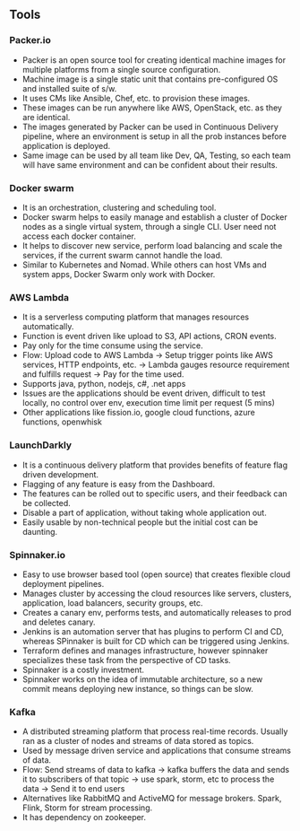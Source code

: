 ## Tools

### Packer.io
- Packer is an open source tool for creating identical machine images for multiple platforms from a single source configuration.
- Machine image is a single static unit that contains pre-configured OS and installed suite of s/w.
- It uses CMs like Ansible, Chef, etc. to provision these images.
- These images can be run anywhere like AWS, OpenStack, etc. as they are identical.
- The images generated by Packer can be used in Continuous Delivery pipeline, where an environment is setup in all the prob instances before application is deployed.
- Same image can be used by all team like Dev, QA, Testing, so each team will have same environment and can be confident about their results.

### Docker swarm
- It is an orchestration, clustering and scheduling tool.
- Docker swarm helps to easily manage and establish a cluster of Docker nodes as a single virtual system, through a single CLI. User need not access each docker container.
- It helps to discover new service, perform load balancing and scale the services, if the current swarm cannot handle the load.
- Similar to Kubernetes and Nomad. While others can host VMs and system apps, Docker Swarm only work with Docker.

### AWS Lambda
- It is a serverless computing platform that manages resources automatically.
- Function is event driven like upload to S3, API actions, CRON events.
- Pay only for the time consume using the service.
- Flow:
Upload code to AWS Lambda -> Setup trigger points like AWS services, HTTP endpoints, etc. -> Lambda gauges resource requirement and fulfills request -> Pay for the time used.
- Supports java, python, nodejs, c#, .net apps
- Issues are the applications should be event driven, difficult to test locally, no control over env, execution time limit per request (5 mins)
- Other applications like fission.io, google cloud functions, azure functions, openwhisk

### LaunchDarkly
- It is a continuous delivery platform that provides benefits of feature flag driven development.
- Flagging of any feature is easy from the Dashboard.
- The features can be rolled out to specific users, and their feedback can be collected.
- Disable a part of application, without taking whole application out.
- Easily usable by non-technical people but the initial cost can be daunting.

### Spinnaker.io
- Easy to use browser based tool (open source) that creates flexible cloud deployment pipelines.
- Manages cluster by accessing the cloud resources like servers, clusters, application, load balancers, security groups, etc.
- Creates a canary env, performs tests, and automatically releases to prod and deletes canary.
- Jenkins is an automation server that has plugins to perform CI and CD, whereas SPinnaker is built for CD which can be triggered using Jenkins.
- Terraform defines and manages infrastructure, however spinnaker specializes these task from the perspective of CD tasks.
- Spinnaker is a costly investment.
- Spinnaker works on the idea of immutable architecture, so a new commit means deploying new instance, so things can be slow.

### Kafka
- A distributed streaming platform that process real-time records. Usually ran as a cluster of nodes and streams of data stored as topics.
- Used by message driven service and applications that consume streams of data.
- Flow:
Send streams of data to kafka -> kafka buffers the data and sends it to subscribers of that topic -> use spark, storm, etc to process the data -> Send it to end users
- Alternatives like RabbitMQ and ActiveMQ for message brokers. Spark, Flink, Storm for stream processing.
- It has dependency on zookeeper.
